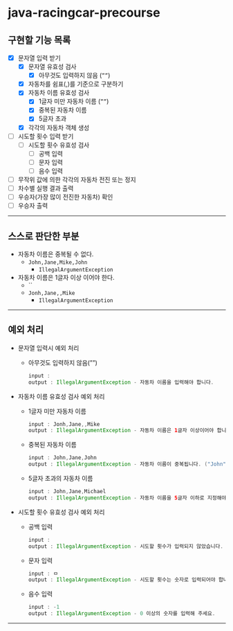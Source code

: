 # java-racingcar-precourse

## 구현할 기능 목록

- [x]  문자열 입력 받기
    - [x]  문자열 유효성 검사
        - [x]  아무것도 입력하지 않음 (`””`)
    - [x]  자동차를 쉼표(,)를 기준으로 구분하기
    - [x]  자동차 이름 유효성 검사
        - [x]  1글자 미만 자동차 이름 (`””`)
        - [x]  중복된 자동차 이름
        - [x]  5글자 초과
    - [x]  각각의 자동차 객체 생성
- [ ]  시도할 횟수 입력 받기
    - [ ]  시도할 횟수 유효성 검사
        - [ ]  공백 입력
        - [ ]  문자 입력
        - [ ]  음수 입력
- [ ]  무작위 값에 의한 각각의 자동차 전진 또는 정지
- [ ]  차수별 실행 결과 출력
- [ ]  우승자(가장 많이 전진한 자동차) 확인
- [ ]  우승자 출력

---

## 스스로 판단한 부분

- 자동차 이름은 중복될 수 없다.
    - `John,Jane,Mike,John`
        - `IllegalArgumentException`
- 자동차 이름은 1글자 이상 이어야 한다.
    - ``
    - `Jonh,Jane,,Mike`
        - `IllegalArgumentException`

---

## 예외 처리

- 문자열 입력시 예외 처리
    - 아무것도 입력하지 않음(””)

        ```java
        input : 
        output : IllegalArgumentException - 자동차 이름을 입력해야 합니다.
        ```

- 자동차 이름 유효성 검사 예외 처리
    - 1글자 미만 자동차 이름

        ```java
        input : Jonh,Jane,,Mike
        output : IllegalArgumentException - 자동차 이름은 1글자 이상이어야 합니다.
        ```

    - 중복된 자동차 이름

        ```java
        input : John,Jane,John
        output : IllegalArgumentException - 자동차 이름이 중복됩니다. ("John"이(가) 중복됨)
        ```

    - 5글자 초과의 자동차 이름

        ```java
        input : John,Jane,Michael
        output : IllegalArgumentException - 자동차 이름을 5글자 이하로 지정해야 합니다.("Michael"이(가) 5글자 초과)
        ```

- 시도할 횟수 유효성 검사 예외 처리
    - 공백 입력

        ```java
        input : 
        output : IllegalArgumentException - 시도할 횟수가 입력되지 않았습니다.
        ```
      
    - 문자 입력

        ```java
        input : ㅁ
        output : IllegalArgumentException - 시도할 횟수는 숫자로 입력되어야 합니다.
        ```

    - 음수 입력

        ```java
        input : -1
        output : IllegalArgumentException - 0 이상의 숫자를 입력해 주세요.
        ```
---
